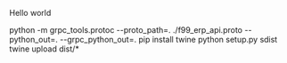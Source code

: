 Hello world

python -m grpc_tools.protoc --proto_path=. ./f99_erp_api.proto --python_out=. --grpc_python_out=.
pip install twine
python setup.py sdist
twine upload dist/*
